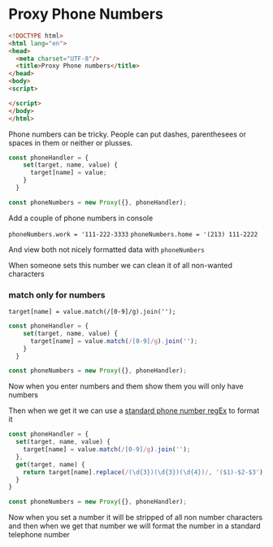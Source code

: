 # Proxy Phone Numbers

```html
<!DOCTYPE html>
<html lang="en">
<head>
  <meta charset="UTF-8"/>
  <title>Proxy Phone numbers</title>
</head>
<body>
<script>

</script>
</body>
</html>
```

Phone numbers can be tricky. People can put dashes, parenthesees or spaces in them or neither or plusses.

```js
const phoneHandler = {
    set(target, name, value) {
      target[name] = value;
    }
  }

const phoneNumbers = new Proxy({}, phoneHandler);
```

Add a couple of phone numbers in console

`phoneNumbers.work = '111-222-3333`
`phoneNumbers.home = '(213) 111-2222`

And view both not nicely formatted data with `phoneNumbers`

When someone sets this number we can clean it of all non-wanted characters

### match only for numbers
`target[name] = value.match(/[0-9]/g).join('');`

```js
const phoneHandler = {
    set(target, name, value) {
      target[name] = value.match(/[0-9]/g).join('');
    }
  }

const phoneNumbers = new Proxy({}, phoneHandler);
```

Now when you enter numbers and them show them you will only have numbers

Then when we get it we can use a [standard phone number regEx](https://github.com/dwqs/awesome-codewars/blob/master/codewars/create-phone-number.md) to format it

```js
const phoneHandler = {
  set(target, name, value) {
    target[name] = value.match(/[0-9]/g).join('');
  },
  get(target, name) {
    return target[name].replace(/(\d{3})(\d{3})(\d{4})/, '($1)-$2-$3');
  }
}

const phoneNumbers = new Proxy({}, phoneHandler);
```

Now when you set a number it will be stripped of all non number characters and then when we get that number we will format the number in a standard telephone number



